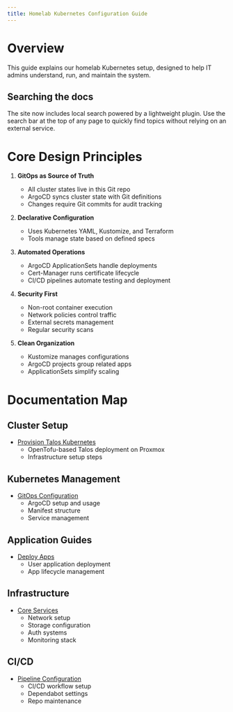 ```yaml
---
title: Homelab Kubernetes Configuration Guide
---
```


# Overview

This guide explains our homelab Kubernetes setup, designed to help IT admins understand, run, and maintain the system.

## Searching the docs

The site now includes local search powered by a lightweight plugin. Use the search bar at the top of any page to quickly find topics without relying on an external service.

# Core Design Principles

1. **GitOps as Source of Truth**
   - All cluster states live in this Git repo
   - ArgoCD syncs cluster state with Git definitions
   - Changes require Git commits for audit tracking

2. **Declarative Configuration**
   - Uses Kubernetes YAML, Kustomize, and Terraform
   - Tools manage state based on defined specs

3. **Automated Operations**
   - ArgoCD ApplicationSets handle deployments
   - Cert-Manager runs certificate lifecycle
   - CI/CD pipelines automate testing and deployment

4. **Security First**
   - Non-root container execution
   - Network policies control traffic
   - External secrets management
   - Regular security scans

5. **Clean Organization**
   - Kustomize manages configurations
   - ArgoCD projects group related apps
   - ApplicationSets simplify scaling

# Documentation Map

## Cluster Setup

- [Provision Talos Kubernetes](./tofu/opentofu-provisioning.md)
  - OpenTofu-based Talos deployment on Proxmox
  - Infrastructure setup steps

## Kubernetes Management

- [GitOps Configuration](./k8s/manage-kubernetes.md)
  - ArgoCD setup and usage
  - Manifest structure
  - Service management

## Application Guides

- [Deploy Apps](./k8s/applications/application-management.md)
  - User application deployment
  - App lifecycle management

## Infrastructure

- [Core Services](./k8s/infrastructure/infrastructure-management.md)
  - Network setup
  - Storage configuration
  - Auth systems
  - Monitoring stack

## CI/CD

- [Pipeline Configuration](./github/github-configuration.md)
  - CI/CD workflow setup
  - Dependabot settings
  - Repo maintenance
